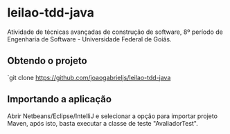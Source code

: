 # leilao-tdd-java

Atividade de técnicas avançadas de construção de software, 8º período de Engenharia de Software - Universidade Federal de Goiás.

## Obtendo o projeto

`git clone https://github.com/joaogabrieljs/leilao-tdd-java

## Importando a aplicação

Abrir Netbeans/Eclipse/IntelliJ e selecionar a opção para importar projeto Maven, após isto, basta executar a classe de teste "AvaliadorTest".



